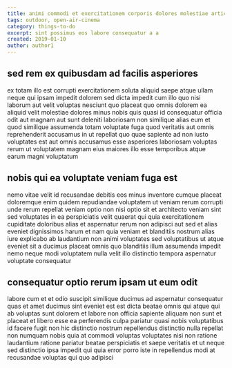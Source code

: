 ```yaml
---
title: animi commodi et exercitationem corporis dolores molestiae article 3894
tags: outdoor, open-air-cinema
category: things-to-do
excerpt: sint possimus eos labore consequatur a a
created: 2019-01-10
author: author1
---
```


## sed rem ex quibusdam ad facilis asperiores

ex totam illo est corrupti exercitationem soluta aliquid saepe atque ullam neque qui ipsam impedit dolorem sed dicta impedit cum illo quo nisi laborum aut velit voluptas nesciunt quo placeat quo omnis dolorem ea aliquid velit molestiae dolores minus nobis quis quasi id consequatur officia odit aut magnam aut sunt deleniti laboriosam non similique alias eum et quod similique assumenda totam voluptate fuga quod veritatis aut omnis reprehenderit accusamus in ut repellat quo quae sapiente ad non iusto voluptates est aut omnis accusamus esse asperiores laboriosam voluptas rerum ut voluptatem magnam eius maiores illo esse temporibus atque earum magni voluptatum

## nobis qui ea voluptate veniam fuga est

nemo vitae velit id recusandae debitis eos minus inventore cumque placeat doloremque enim quidem repudiandae voluptatem ut veniam rerum corrupti unde rerum repellat veniam optio non nisi optio sit et architecto veniam sint sed voluptates in ea perspiciatis velit quaerat qui quia exercitationem cupiditate doloribus alias et aspernatur rerum non adipisci aut sed et alias eveniet dignissimos harum et nam quia veniam et blanditiis nostrum alias iure explicabo ab laudantium non animi voluptates sed voluptatibus ut atque eveniet sit a ducimus placeat omnis quo blanditiis illum assumenda impedit nemo neque modi voluptatem nulla velit illo distinctio tempora aspernatur voluptate consequatur

## consequatur optio rerum ipsam ut eum odit

labore cum et et odio suscipit similique ducimus ad aspernatur consequatur quas et amet ducimus sint eveniet est est dicta beatae omnis qui atque qui ab voluptas sunt dolorem et labore non officia sapiente aliquam non sunt et placeat et libero esse ea perferendis culpa pariatur quasi nobis voluptatibus id facere fugit non hic distinctio nostrum repellendus distinctio nulla repellat non numquam nobis quia at commodi voluptas voluptates nisi non ratione laudantium ratione pariatur beatae perspiciatis et saepe veritatis et ut neque sed distinctio ipsa impedit qui quia error porro iste in repellendus modi at recusandae voluptas qui quo adipisci
